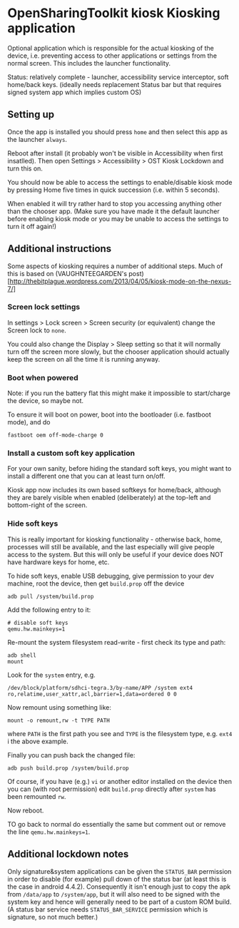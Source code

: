 # OpenSharingToolkit kiosk Kiosking application

Optional application which is responsible for the actual kiosking of the device, i.e. preventing access to other applications or settings from the normal screen. This includes the launcher functionality.

Status: relatively complete - launcher, accessibility service interceptor, soft home/back keys. 
(ideally needs replacement Status bar but that requires  signed system app which implies custom OS)

## Setting up

Once the app is installed you should press `home` and then select this app as the launcher `always`.

Reboot after install (it probably won't be visible in Accessibility when first insatlled). Then open Settings > Accessibility > OST Kiosk Lockdown and turn this on. 

You should now be able to access the settings to enable/disable kiosk mode by pressing Home five times in quick succession (i.e. within 5 seconds).

When enabled it will try rather hard to stop you accessing anything other than the chooser app. (Make sure you have made it the default launcher before enabling kiosk mode or you may be unable to access the settings to turn it off again!)


## Additional instructions

Some aspects of kiosking requires a number of additional steps. Much of this is based on (VAUGHNTEEGARDEN's post)[http://thebitplague.wordpress.com/2013/04/05/kiosk-mode-on-the-nexus-7/]

### Screen lock settings

In settings > Lock screen > Screen security (or equivalent) change the Screen lock to `none`.

You could also change the Display > Sleep setting so that it will normally turn off the screen more slowly, but the chooser application should actually keep the screen on all the time it is running anyway. 

### Boot when powered

Note: if you run the battery flat this might make it impossible to start/charge the device, so maybe not.

To ensure it will boot on power, boot into the bootloader (i.e. fastboot mode), and do
```
fastboot oem off-mode-charge 0
```

### Install a custom soft key application

For your own sanity, before hiding the standard soft keys, you might want to install a different one that you can at least turn on/off. 

Kiosk app now includes its own based softkeys for home/back, although they are barely visible when enabled (deliberately) at the top-left and bottom-right of the screen.

### Hide soft keys

This is really important for kiosking functionality - otherwise back, home, processes will still be available, and the last especially will give people access to the system. But this will only be useful if your device does NOT have hardware keys for home, etc.

To hide soft keys, enable USB debugging, give permission to your dev machine, root the device, then get `build.prop` off the device
```
adb pull /system/build.prop
```
Add the following entry to it:
```
# disable soft keys
qemu.hw.mainkeys=1
```
Re-mount the system filesystem read-write - first check its type and path:
```
adb shell
mount
```
Look for the `system` entry, e.g. 
```
/dev/block/platform/sdhci-tegra.3/by-name/APP /system ext4 ro,relatime,user_xattr,acl,barrier=1,data=ordered 0 0
```
Now remount using something like: 
```
mount -o remount,rw -t TYPE PATH
``` 
where `PATH` is the first path you see and `TYPE` is the filesystem type, e.g. `ext4` i the above example.

Finally you can push back the changed file:
```
adb push build.prop /system/build.prop
```
Of course, if you have (e.g.) `vi` or another editor installed on the device then you can (with root permission) edit `build.prop` directly after `system` has been remounted `rw`.

Now reboot.

TO go back to normal do essentially the same but comment out or remove the line `qemu.hw.mainkeys=1`. 

## Additional lockdown notes

Only signature&system applications can be given the `STATUS_BAR` permission in order to disable (for example) pull down of the status bar (at least this is the case in android 4.4.2). Consequently it isn't enough just to copy the apk from `/data/app` to `/system/app`, but it will also need to be signed with the system key and hence will generally need to be part of a custom ROM build. (A status bar service needs `STATUS_BAR_SERVICE` permission which is signature, so not much better.)



